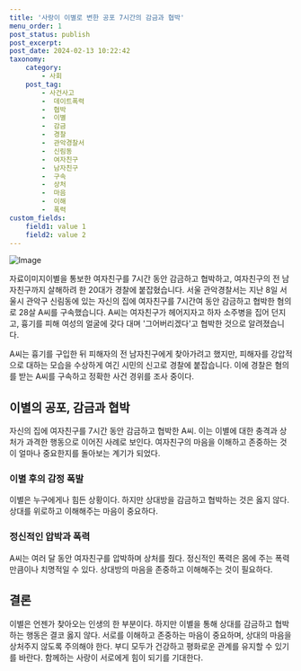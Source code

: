 ```yaml
---
title: '사랑이 이별로 변한 공포 7시간의 감금과 협박'
menu_order: 1
post_status: publish
post_excerpt: 
post_date: 2024-02-13 10:22:42
taxonomy:
    category:
        - 사회
    post_tag:
        - 사건사고
        -  데이트폭력
        -  협박
        -  이별
        -  감금
        -  경찰
        -  관악경찰서
        -  신림동
        -  여자친구
        -  남자친구
        -  구속
        -  상처
        -  마음
        -  이해
        -  폭력
custom_fields:
    field1: value 1
    field2: value 2
---
```


![Image](https://imgnews.pstatic.net/image/660/2024/02/12/0000055439_001_20240212224802059.jpg?type=w647)

자료이미지이별을 통보한 여자친구를 7시간 동안 감금하고 협박하고, 여자친구의 전 남자친구까지 살해하려 한 20대가 경찰에 붙잡혔습니다. 서울 관악경찰서는 지난 8일 서울시 관악구 신림동에 있는 자신의 집에 여자친구를 7시간여 동안 감금하고 협박한 혐의로 28살 A씨를 구속했습니다. A씨는 여자친구가 헤어지자고 하자 소주병을 집어 던지고, 흉기를 피해 여성의 얼굴에 갖다 대며 '그어버리겠다'고 협박한 것으로 알려졌습니다.
  
A씨는 흉기를 구입한 뒤 피해자의 전 남자친구에게 찾아가려고 했지만, 피해자를 강압적으로 대하는 모습을 수상하게 여긴 시민의 신고로 경찰에 붙잡습니다. 이에 경찰은 혐의를 받는 A씨를 구속하고 정확한 사건 경위를 조사 중이다.
## 이별의 공포, 감금과 협박
자신의 집에 여자친구를 7시간 동안 감금하고 협박한 A씨. 이는 이별에 대한 충격과 상처가 과격한 행동으로 이어진 사례로 보인다. 여자친구의 마음을 이해하고 존중하는 것이 얼마나 중요한지를 돌아보는 계기가 되었다.
### 이별 후의 감정 폭발
이별은 누구에게나 힘든 상황이다. 하지만 상대방을 감금하고 협박하는 것은 옳지 않다. 상대를 위로하고 이해해주는 마음이 중요하다.
### 정신적인 압박과 폭력
A씨는 여러 달 동안 여자친구를 압박하며 상처를 줬다. 정신적인 폭력은 몸에 주는 폭력만큼이나 치명적일 수 있다. 상대방의 마음을 존중하고 이해해주는 것이 필요하다.
## 결론
이별은 언젠가 찾아오는 인생의 한 부분이다. 하지만 이별을 통해 상대를 감금하고 협박하는 행동은 결코 옳지 않다. 서로를 이해하고 존중하는 마음이 중요하며, 상대의 마음을 상처주지 않도록 주의해야 한다. 부디 모두가 건강하고 평화로운 관계를 유지할 수 있기를 바란다. 함께하는 사랑이 서로에게 힘이 되기를 기대한다.
